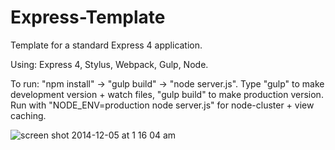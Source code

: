 Express-Template
=================

Template for a standard Express 4 application.

Using: Express 4, Stylus, Webpack, Gulp, Node.

To run: "npm install" -> "gulp build" -> "node server.js". Type "gulp" to make development version + watch files, "gulp build" to make production version. Run with "NODE_ENV=production node server.js" for node-cluster + view caching.
   
![screen shot 2014-12-05 at 1 16 04 am](https://cloud.githubusercontent.com/assets/2387719/5311868/57494618-7c1c-11e4-9369-780e88b7a870.png)
